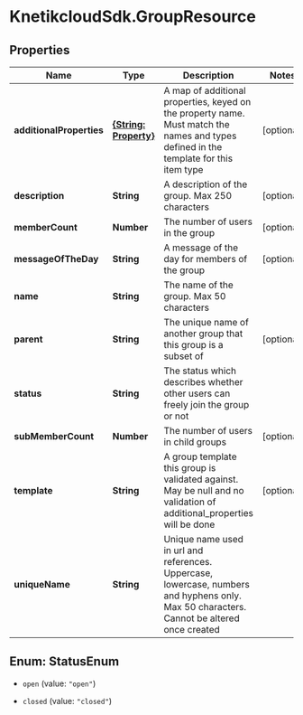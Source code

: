 # KnetikcloudSdk.GroupResource

## Properties
Name | Type | Description | Notes
------------ | ------------- | ------------- | -------------
**additionalProperties** | [**{String: Property}**](Property.md) | A map of additional properties, keyed on the property name.  Must match the names and types defined in the template for this item type | [optional] 
**description** | **String** | A description of the group. Max 250 characters | [optional] 
**memberCount** | **Number** | The number of users in the group | [optional] 
**messageOfTheDay** | **String** | A message of the day for members of the group | [optional] 
**name** | **String** | The name of the group. Max 50 characters | 
**parent** | **String** | The unique name of another group that this group is a subset of | [optional] 
**status** | **String** | The status which describes whether other users can freely join the group or not | 
**subMemberCount** | **Number** | The number of users in child groups | [optional] 
**template** | **String** | A group template this group is validated against. May be null and no validation of additional_properties will be done | [optional] 
**uniqueName** | **String** | Unique name used in url and references. Uppercase, lowercase, numbers and hyphens only. Max 50 characters. Cannot be altered once created | 


<a name="StatusEnum"></a>
## Enum: StatusEnum


* `open` (value: `"open"`)

* `closed` (value: `"closed"`)




